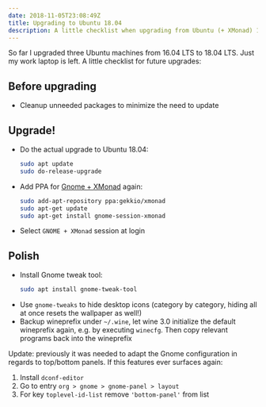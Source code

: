 ```yaml
---
date: 2018-11-05T23:08:49Z
title: Upgrading to Ubuntu 18.04
description: A little checklist when upgrading from Ubuntu (+ XMonad) 16.04 to 18.04
---
```


So far I upgraded three Ubuntu machines from 16.04 LTS to 18.04 LTS.
Just my work laptop is left. A little checklist for future upgrades:

## Before upgrading

* Cleanup unneeded packages to minimize the need to update

## Upgrade!

* Do the actual upgrade to Ubuntu 18.04:
    ```bash
    sudo apt update
    sudo do-release-upgrade
    ```
* Add PPA for [Gnome + XMonad](https://github.com/Gekkio/gnome-session-xmonad) again:
    ```bash
    sudo add-apt-repository ppa:gekkio/xmonad
    sudo apt-get update
    sudo apt-get install gnome-session-xmonad
    ```
* Select `GNOME + XMonad` session at login

## Polish

* Install Gnome tweak tool:
    ```bash
    sudo apt install gnome-tweak-tool
    ```
* Use `gnome-tweaks` to hide desktop icons (category by category, hiding all at once resets the wallpaper as well!)
* Backup wineprefix under `~/.wine`, let wine 3.0 initialize the default wineprefix again, e.g. by executing `winecfg`. Then copy relevant programs back into the wineprefix

Update: previously it was needed to adapt the Gnome configuration in regards to top/bottom panels.
If this features ever surfaces again:

1. Install `dconf-editor`
2. Go to entry `org > gnome > gnome-panel > layout`
3. For  key `toplevel-id-list` remove `'bottom-panel'` from list

